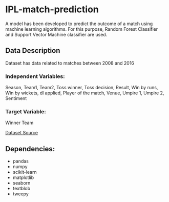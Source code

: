 # IPL-match-prediction
A model has been developed to predict the outcome of a match using machine learning algorithms. For this purpose, Random Forest Classifier and Support Vector Machine classifier are used.

## Data Description
Dataset has data related to matches between 2008 and 2016 

### Independent Variables: ### 
Season, Team1, Team2, Toss winner, Toss decision, Result, Win by runs, Win by wickets, dl applied, Player of the match, Venue, Umpire 1, Umpire 2, Sentiment
### Target Variable: ###
Winner Team

[Dataset Source](https://cricsheet.org/downloads/)


## Dependencies: ##
* pandas
* numpy
* scikit-learn
* matplotlib
* seaborn
* textblob
* tweepy

